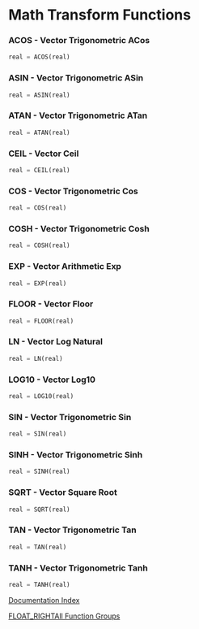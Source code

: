 # Math Transform Functions
### ACOS - Vector Trigonometric ACos
```python
real = ACOS(real)
```

### ASIN - Vector Trigonometric ASin
```python
real = ASIN(real)
```

### ATAN - Vector Trigonometric ATan
```python
real = ATAN(real)
```

### CEIL - Vector Ceil
```python
real = CEIL(real)
```

### COS - Vector Trigonometric Cos
```python
real = COS(real)
```

### COSH - Vector Trigonometric Cosh
```python
real = COSH(real)
```

### EXP - Vector Arithmetic Exp
```python
real = EXP(real)
```

### FLOOR - Vector Floor
```python
real = FLOOR(real)
```

### LN - Vector Log Natural
```python
real = LN(real)
```

### LOG10 - Vector Log10
```python
real = LOG10(real)
```

### SIN - Vector Trigonometric Sin
```python
real = SIN(real)
```

### SINH - Vector Trigonometric Sinh
```python
real = SINH(real)
```

### SQRT - Vector Square Root
```python
real = SQRT(real)
```

### TAN - Vector Trigonometric Tan
```python
real = TAN(real)
```

### TANH - Vector Trigonometric Tanh
```python
real = TANH(real)
```


[Documentation Index](../doc_index.md)

[FLOAT_RIGHTAll Function Groups](../funcs.md)
